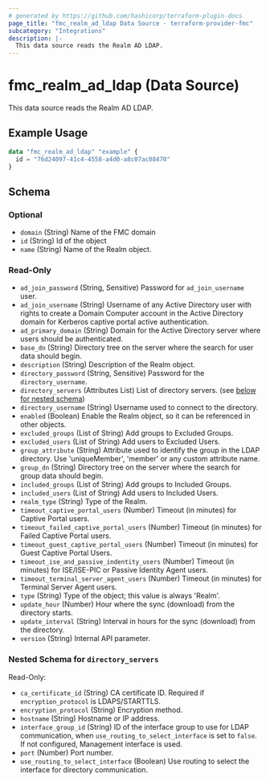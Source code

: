 ```yaml
---
# generated by https://github.com/hashicorp/terraform-plugin-docs
page_title: "fmc_realm_ad_ldap Data Source - terraform-provider-fmc"
subcategory: "Integrations"
description: |-
  This data source reads the Realm AD LDAP.
---
```


# fmc_realm_ad_ldap (Data Source)

This data source reads the Realm AD LDAP.

## Example Usage

```terraform
data "fmc_realm_ad_ldap" "example" {
  id = "76d24097-41c4-4558-a4d0-a8c07ac08470"
}
```

<!-- schema generated by tfplugindocs -->
## Schema

### Optional

- `domain` (String) Name of the FMC domain
- `id` (String) Id of the object
- `name` (String) Name of the Realm object.

### Read-Only

- `ad_join_password` (String, Sensitive) Password for `ad_join_username` user.
- `ad_join_username` (String) Username of any Active Directory user with rights to create a Domain Computer account in the Active Directory domain for Kerberos captive portal active authentication.
- `ad_primary_domain` (String) Domain for the Active Directory server where users should be authenticated.
- `base_dn` (String) Directory tree on the server where the search for user data should begin.
- `description` (String) Description of the Realm object.
- `directory_password` (String, Sensitive) Password for the `directory_username`.
- `directory_servers` (Attributes List) List of directory servers. (see [below for nested schema](#nestedatt--directory_servers))
- `directory_username` (String) Username used to connect to the directory.
- `enabled` (Boolean) Enable the Realm object, so it can be referenced in other objects.
- `excluded_groups` (List of String) Add groups to Excluded Groups.
- `excluded_users` (List of String) Add users to Excluded Users.
- `group_attribute` (String) Attribute used to identify the group in the LDAP directory. Use 'uniqueMember', 'member' or any custom attribute name.
- `group_dn` (String) Directory tree on the server where the search for group data should begin.
- `included_groups` (List of String) Add groups to Included Groups.
- `included_users` (List of String) Add users to Included Users.
- `realm_type` (String) Type of the Realm.
- `timeout_captive_portal_users` (Number) Timeout (in minutes) for Captive Portal users.
- `timeout_failed_captive_portal_users` (Number) Timeout (in minutes) for Failed Captive Portal users.
- `timeout_guest_captive_portal_users` (Number) Timeout (in minutes) for Guest Captive Portal Users.
- `timeout_ise_and_passive_indentity_users` (Number) Timeout (in minutes) for ISE/ISE-PIC or Passive Identity Agent users.
- `timeout_terminal_server_agent_users` (Number) Timeout (in minutes) for Terminal Server Agent users.
- `type` (String) Type of the object; this value is always 'Realm'.
- `update_hour` (Number) Hour where the sync (download) from the directory starts.
- `update_interval` (String) Interval in hours for the sync (download) from the directory.
- `version` (String) Internal API parameter.

<a id="nestedatt--directory_servers"></a>
### Nested Schema for `directory_servers`

Read-Only:

- `ca_certificate_id` (String) CA certificate ID. Required if `encryption_protocol` is LDAPS/STARTTLS.
- `encryption_protocol` (String) Encryption method.
- `hostname` (String) Hostname or IP address.
- `interface_group_id` (String) ID of the interface group to use for LDAP communication, when `use_routing_to_select_interface` is set to `false`. If not configured, Management interface is used.
- `port` (Number) Port number.
- `use_routing_to_select_interface` (Boolean) Use routing to select the interface for directory communication.
